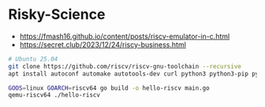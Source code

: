 # Risky-Science
- https://fmash16.github.io/content/posts/riscv-emulator-in-c.html
- https://secret.club/2023/12/24/riscy-business.html

```bash
# Ubuntu 25.04
git clone https://github.com/riscv/riscv-gnu-toolchain --recursive
apt install autoconf automake autotools-dev curl python3 python3-pip python3-tomli libmpc-dev libmpfr-dev libgmp-dev gawk build-essential bison flex texinfo gperf libtool patchutils bc zlib1g-dev libexpat-dev ninja-build git make cmake libglib2.0-dev libslirp-dev golang qemu-user -y
```

```bash
GOOS=linux GOARCH=riscv64 go build -o hello-riscv main.go
qemu-riscv64 ./hello-riscv
```